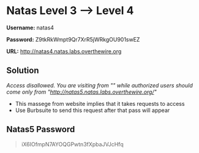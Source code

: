 # Natas Level 3 --> Level 4

**Username:** natas4

**Password:** Z9tkRkWmpt9Qr7XrR5jWRkgOU901swEZ

**URL:**      http://natas4.natas.labs.overthewire.org

## Solution
  *Access disallowed. You are visiting from "" while authorized users should come only from "http://natas5.natas.labs.overthewire.org/"*
* This massege from website implies that it takes requests to access
* Use Burbsuite to send this request after that pass will appear


## Natas5 Password
> iX6IOfmpN7AYOQGPwtn3fXpbaJVJcHfq

